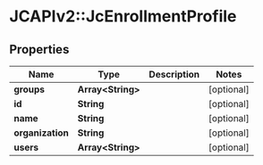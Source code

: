 # JCAPIv2::JcEnrollmentProfile

## Properties
Name | Type | Description | Notes
------------ | ------------- | ------------- | -------------
**groups** | **Array&lt;String&gt;** |  | [optional] 
**id** | **String** |  | [optional] 
**name** | **String** |  | [optional] 
**organization** | **String** |  | [optional] 
**users** | **Array&lt;String&gt;** |  | [optional] 


